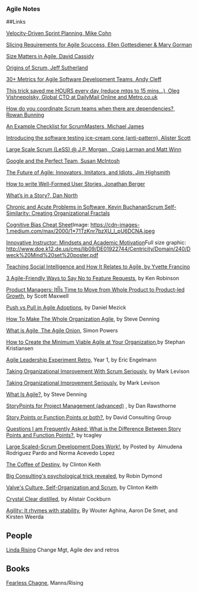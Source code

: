 ### Agile Notes 

##Links

[Velocity-Driven Sprint Planning, Mike Cohn](https://www.mountaingoatsoftware.com/blog/velocity-driven-sprint-planning)

[Slicing Requirements for Agile Scuccess, Ellen Gottesdiener & Mary Gorman](https://www.ebgconsulting.com/Pubs/Articles/SlicingRequirementsForAgileSuccess_Gottesdiener-Gorman_August2010.pdf)

[Size Matters in Agile, David Cassidy](https://www.frontrowagile.com/blog/posts/72-size-matters-in-agile)

[Origins of Scrum, Jeff Sutherland](https://www.scruminc.com/origins-of-scrum/)

[30+ Metrics for Agile Software Development Teams, Andy Cleff](https://www.frontrowagile.com/blog/posts/69-30-metrics-for-agile-software-development-teams?utm_campaign=Weekly%20Blog%20Post%20Mailing%2011.4&utm_medium=A.%20Cleff&utm_source=Net%20Results)

[This trick saved me HOURS every day (reduce mtgs to 15 mins...), Oleg Vishnepolsky, Global CTO at DailyMail Online and Metro.co.uk](https://www.linkedin.com/pulse/trick-saved-me-hours-every-day-oleg-vishnepolsky)

[How do you coordinate Scrum teams when there are dependencies?, Rowan Bunning](https://www.quora.com/How-do-you-coordinate-Scrum-teams-when-there-are-dependencies/answer/Rowan-Bunning-1)

[An Example Checklist for ScrumMasters, Michael James](http://scrumreferencecard.com/ScrumMasterChecklist.pdf)

[Introducing the software testing ice-cream cone (anti-pattern), Alister Scott](https://watirmelon.blog/2012/01/31/introducing-the-software-testing-ice-cream-cone/)

[Large Scale Scrum (LeSS) @ J.P. Morgan,  Craig Larman and Matt Winn](https://www.infoq.com/articles/large-scale-scrum-jomorgan)

[Google and the Perfect Team, Susan McIntosh](https://www.infoq.com/news/2016/10/google-perfect-team)

[The Future of Agile: Innovators, Imitators, and Idiots, Jim Highsmith](https://www.thoughtworks.com/insights/blog/future-agile-innovators-imitators-and-idiots)

[How to write Well-Formed User Stories, Jonathan Berger](https://blog.pivotal.io/labs/labs/well-formed-stories)

[What’s in a Story?, Dan North](https://dannorth.net/whats-in-a-story/)

[Chronic and Acute Problems in Software, Kevin Buchanan](https://8thlight.com/blog/kevin-buchanan/2016/10/04/chronic-and-acute-problems-in-software.html)[Scrum Self-Similarity: Creating Organizational Fractals](http://senexrex.com/scrum-fractals/)

[Cognitive Bias Cheat Sheet](https://betterhumans.coach.me/cognitive-bias-cheat-sheet-55a472476b18#.ci09v5cyv)Image: https://cdn-images-1.medium.com/max/2000/1*71TzKnr7bzXU_l_pU6DCNA.jpeg 

[Innovative Instructor: Mindsets and Academic Motivation](http://ii.library.jhu.edu/2013/10/24/innovative-instructor-mindsets-and-academic-motivation/)Full size graphic: http://www.doe.k12.de.us/cms/lib09/DE01922744/Centricity/Domain/240/Dweck%20Mind%20set%20poster.pdf

[Teaching Social Intelligence and How It Relates to Agile, by Yvette Francino](https://www.frontrowagile.com/blog/posts/46-teaching-social-intelligence-and-how-it-relates-to-agile)

[3 Agile-Friendly Ways to Say No to Feature Requests](https://www.frontrowagile.com/blog/posts/45-3-agile-friendly-ways-to-say-no-to-feature-requests), by Ken Robinson

[Product Managers: ItÎÎs Time to Move from Whole Product to Product-led Growth](https://expand.openviewpartners.com/product-managers-its-time-to-move-from-whole-product-to-product-based-go-to-market-304467093357?_hsenc=p2ANqtz-_5IWL9j0mJKyF0GBen7orXW3QsrObDeOHih3ozYV2d6WcfbzkHsZXi-eQ0rcnvF1obSNVlrWElziw0usrqYzoJQ8U7WQ&_hsmi=33175966#.mk6ol6mtw), by Scott Maxwell

[Push vs Pull in Agile Adoptions](http://newtechusa.net/agile/push-vs-pull/), by Daniel Mezick

[How To Make The Whole Organization Agile](http://www.forbes.com/sites/stevedenning/2015/07/22/how-to-make-the-whole-organization-agile/#ae19d0a135ba), by Steve Denning

[What is Agile, The Agile Onion](http://www.adventureswithagile.com/2016/08/10/what-is-agile/), Simon Powers

[How to Create the Minimum Viable Agile at Your Organization](https://www.frontrowagile.com/blog/posts/44-how-to-create-the-minimum-viable-agile-at-your-organization),by Stephan Kristiansen

[Agile Leadership Experiment Retro](http://geovoices.geonetric.com/2014/01/agile-leadership-experiment-retrospective-year-1/), Year 1, by Eric Engelmann

[Taking Organizational Improvement With Scrum Seriously](https://agilepainrelief.com/notesfromatooluser/2015/09/taking-organizational-improvement-with-scrum-seriously.html#.V7UaIvkrKUk), by Mark Levison

[Taking Organizational Improvement Seriously](https://agilepainrelief.com/notesfromatooluser/2015/09/taking-organizational-improvement-with-scrum-seriously.html#.V7UaIvkrKUk), by Mark Levison

[What Is Agile?](http://www.forbes.com/sites/stevedenning/2016/08/13/what-is-agile/amp/), by Steve Denning

[StoryPoints for Project Management (advanced)](https://www.agilealliance.org/resources/sessions/advanced-discussion-of-storypoints-for-project-management/) , by Dan Rawsthorne

[Story Points or Function Points or both?](http://www.softwarevalue.com/media/1083976/july-2015-story-points-or-function-points-final.pdf), by David Consulting Group

[Questions I am Frequently Asked: What is the Difference Between Story Points and Function Points?](https://tcagley.wordpress.com/2013/11/06/questions-i-am-frequently-asked-what-is-the-difference-between-story-points-and-function-points/), by tcagley 

[Large Scaled-Scrum Development Does Work!](http://www.infoq.com/articles/large-scaled-scrum-ericsson), by Posted by  Almudena Rodriguez Pardo and Norma Acevedo Lopez

[The Coffee of Destiny](https://www.frontrowagile.com/blog/posts/26-the-coffee-of-destiny), by Clinton Keith 

[Big Consulting's psychological trick revealed](https://www.linkedin.com/pulse/big-consultings-psychological-trick-revealed-robin-dymond), by Robin Dymond

[Valve's Culture, Self-Organization and Scrum](https://www.frontrowagile.com/blog/posts/27-valves-culture-self-organization-and-scrum), by Clinton Keith 

[Crystal Clear distilled](http://alistair.cockburn.us/Crystal+Clear+distilled), by Alistair Cockburn

[Agility: It rhymes with stability](http://www.mckinsey.com/business-functions/organization/our-insights/agility-it-rhymes-with-stability#0), By Wouter Aghina, Aaron De Smet, and Kirsten Weerda

## People

[Linda Rising](http://www.lindarising.org/) Change Mgt, Agile dev and retros

## Books

[Fearless Chagne](http://www.fearlesschangepatterns.com/), Manns/Rising
